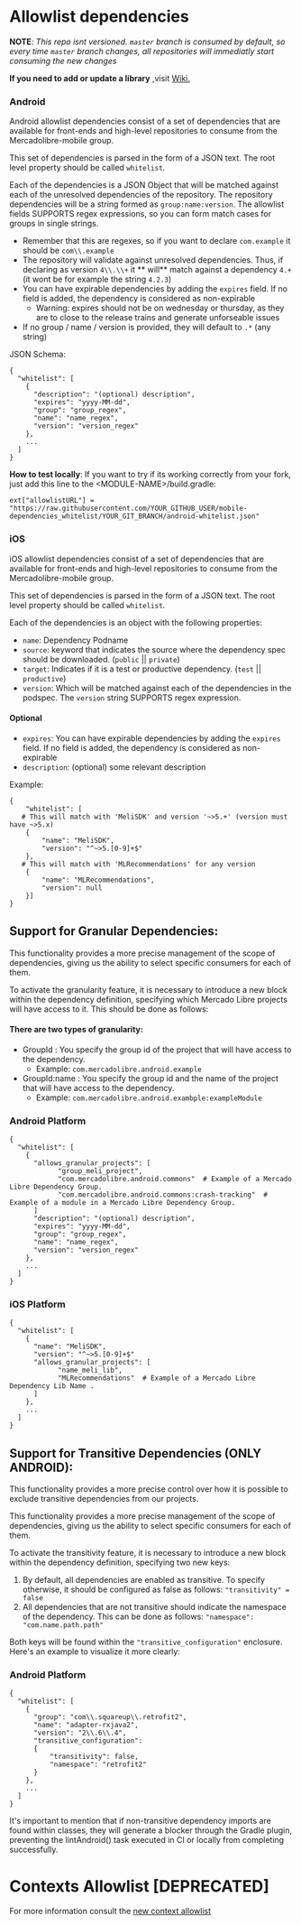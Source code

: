 # Allowlist dependencies

**NOTE**: _This repo isnt versioned. `master` branch is consumed by default, so every time `master` branch changes, all
repositories will immediatly start consuming the new changes_

**If you need to add or update a library**
,visit [Wiki.](https://sites.google.com/mercadolibre.com/mobile/arquitectura/allowlist)

### Android

Android allowlist dependencies consist of a set of dependencies that are available for front-ends and high-level
repositories to consume from the Mercadolibre-mobile group.

This set of dependencies is parsed in the form of a JSON text. The root level property should be called `whitelist`.

Each of the dependencies is a JSON Object that will be matched against each of the unresolved dependencies of the
repository. The repository dependencies will be a string formed as `group:name:version`. The allowlist fields SUPPORTS
regex expressions, so you can form match cases for groups in single strings.

* Remember that this are regexes, so if you want to declare `com.example` it should be `com\\.example`
* The repository will validate against unresolved dependencies. Thus, if declaring as version `4\\.\\+` it **
will** match against a dependency `4.+` (it wont be for example the string `4.2.3`)
* You can have expirable dependencies by adding the `expires` field. If no field is added, the dependency is
  considered as non-expirable
  * Warning: expires should not be on wednesday or thursday, as they are to close to the release trains and generate unforseable issues
* If no group / name / version is provided, they will default to `.*` (any string)

JSON Schema:

```
{
  "whitelist": [
    {
      "description": "(optional) description",
      "expires": "yyyy-MM-dd",
      "group": "group_regex",
      "name": "name_regex",
      "version": "version_regex"
    },
    ...
  ]
}
```

**How to test locally**: 
If you want to try if its working correctly from your fork, just add this line to the \<MODULE-NAME\>/build.gradle:

```
ext["allowlistURL"] = "https://raw.githubusercontent.com/YOUR_GITHUB_USER/mobile-dependencies_whitelist/YOUR_GIT_BRANCH/android-whitelist.json"
```

### iOS

iOS allowlist dependencies consist of a set of dependencies that are available for front-ends and high-level
repositories to consume from the Mercadolibre-mobile group.

This set of dependencies is parsed in the form of a JSON text. The root level property should be called `whitelist`.

Each of the dependencies is an object with the following properties:

- `name`: Dependency Podname
- `source`: keyword that indicates the source where the dependency spec should be downloaded. (`public` || `private`)
- `target`: Indicates if it is a test or productive dependency. (`test` || `productive`)
- `version`: Which will be matched against each of the dependencies in the podspec. The `version` string SUPPORTS regex
  expression.

#### Optional

- `expires`: You can have expirable dependencies by adding the `expires` field. If no field is added, the dependency is
  considered as non-expirable
- `description`: (optional) some relevant description

Example:

```
{
	"whitelist": [
   # This will match with 'MeliSDK' and version '~>5.+' (version must have ~>5.x)
    {
		"name": "MeliSDK",
		"version": "^~>5.[0-9]+$"
	}, 
   # This will match with 'MLRecommendations' for any version
    {
		"name": "MLRecommendations",
		"version": null
	}]
}
```

## Support for Granular Dependencies:

This functionality provides a more precise management of the scope of dependencies, giving us the ability to select specific consumers for each of them.

To activate the granularity feature, it is necessary to introduce a new block within the dependency definition, specifying which Mercado Libre projects will have access to it. This should be done as follows:

#### There are two types of granularity:

* GroupId : You specify the group id of the project that will have access to the dependency. 
  * Example: `com.mercadolibre.android.example`
* GroupId:name : You specify the group id and the name of the project that will have access to the dependency.
  * Example: `com.mercadolibre.android.exambple:exampleModule` 

### Android Platform
```
{
  "whitelist": [
    {
      "allows_granular_projects": [ 
            "group_meli_project",
            "com.mercadolibre.android.commons"  # Example of a Mercado Libre Dependency Group.
            "com.mercadolibre.android.commons:crash-tracking"  # Example of a module in a Mercado Libre Dependency Group.
      ]
      "description": "(optional) description",
      "expires": "yyyy-MM-dd",
      "group": "group_regex",
      "name": "name_regex",
      "version": "version_regex"
    },
    ...
  ]
}
```

### iOS Platform
```
{
  "whitelist": [
    {
      "name": "MeliSDK",
      "version": "^~>5.[0-9]+$"
      "allows_granular_projects": [ 
            "name_meli_lib",
            "MLRecommendations"  # Example of a Mercado Libre Dependency Lib Name .
      ]
    },
    ...
  ]
}
```


## Support for Transitive Dependencies (ONLY ANDROID):

This functionality provides a more precise control over how it is possible to exclude transitive dependencies from our projects.

This functionality provides a more precise management of the scope of dependencies, giving us the ability to select specific consumers for each of them.

To activate the transitivity feature, it is necessary to introduce a new block within the dependency definition, specifying two new keys:
1. By default, all dependencies are enabled as transitive. To specify otherwise, it should be configured as false as follows:
    ` "transitivity" = false `
2. All dependencies that are not transitive should indicate the namespace of the dependency. This can be done as follows:
   ` "namespace": "com.name.path.path" `

Both keys will be found within the ` "transitive_configuration" ` enclosure. Here's an example to visualize it more clearly:


### Android Platform
```
{
  "whitelist": [
    {
      "group": "com\\.squareup\\.retrofit2",
      "name": "adapter-rxjava2",
      "version": "2\\.6\\.4",
      "transitive_configuration":
      {
          "transitivity": false,
          "namespace": "retrofit2"
      }
    },
    ...
  ]
}
```

It's important to mention that if non-transitive dependency imports are found within classes, they will generate a blocker through the Gradle plugin, preventing the lintAndroid() task executed in CI or locally from completing successfully.


# Contexts Allowlist [DEPRECATED]

For more information consult
the [new context allowlist](https://furydocs.io/mobile-apps/v1.5.2/guide/#/lang-en/metrics/02_crash-rate?id=contexts)
